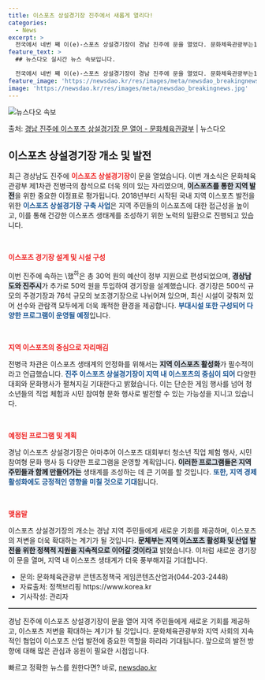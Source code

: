 ```yaml
---
title: 이스포츠 상설경기장 진주에서 새롭게 열리다!
categories:
  - News
excerpt: >
  전국에서 네번 째 이(e)-스포츠 상설경기장이 경남 진주에 문을 열었다. 문화체육관광부는17일 경남 진주시에…
feature_text: >
  ## 뉴스다오 실시간 뉴스 속보입니다.

  전국에서 네번 째 이(e)-스포츠 상설경기장이 경남 진주에 문을 열었다. 문화체육관광부는17일 경남 진주시에…
feature_image: 'https://newsdao.kr/res/images/meta/newsdao_breakingnews.jpg'
image: 'https://newsdao.kr/res/images/meta/newsdao_breakingnews.jpg'
---
```


![뉴스다오 속보](https://newsdao.kr/res/images/meta/newsdao_breakingnews.jpg)

<p>출처: <a href="https://newsdao.kr/3837" rel="dofollow">경남 진주에 이스포츠 상설경기장 문 열어 - 문화체육관광부</a> | 뉴스다오</p>

<h2 data-ke-size="size26">이스포츠 상설경기장 개소 및 발전</h2>

<p data-ke-size="size16">최근 경상남도 진주에 <b><span style="color: #ee2323;">이스포츠 상설경기장</span></b>이 문을 열었습니다. 이번 개소식은 문화체육관광부 제1차관 전병극의 참석으로 더욱 의미 있는 자리였으며, <b><span style="background-color: #21538527;">이스포츠를 통한 지역 발전</span></b>을 위한 중요한 이정표로 평가됩니다. 2018년부터 시작된 국내 지역 이스포츠 발전을 위한 <b><span style="color: #1a5490;">이스포츠 상설경기장 구축 사업</span></b>은 지역 주민들의 이스포츠에 대한 접근성을 높이고, 이를 통해 건강한 이스포츠 생태계를 조성하기 위한 노력의 일환으로 진행되고 있습니다.</p>

<p data-ke-size="size16">&nbsp;</p>

<b><span style="color: #ee2323;">이스포츠 경기장 설계 및 시설 구성</span></b>

<p data-ke-size="size16">이번 진주에 속하는 \했<sup>하</sup>은 총 30억 원의 예산이 정부 지원으로 편성되었으며, <b><span style="background-color: #21538527;">경상남도와 진주시</span></b>가 추가로 50억 원을 투입하여 경기장을 설계했습니다. 경기장은 500석 규모의 주경기장과 76석 규모의 보조경기장으로 나뉘어져 있으며, 최신 시설이 갖춰져 있어 선수와 관람객 모두에게 더욱 쾌적한 환경을 제공합니다. <b><span style="color: #1a5490;">부대시설 또한 구성되어 다양한 프로그램이 운영될 예정</span></b>입니다.</p>

<p data-ke-size="size16">&nbsp;</p>

<b><span style="color: #ee2323;">지역 이스포츠의 중심으로 자리매김</span></b>

<p data-ke-size="size16">전병극 차관은 이스포츠 생태계의 안정화를 위해서는 <b><span style="background-color: #21538527;">지역 이스포츠 활성화</span></b>가 필수적이라고 언급했습니다. <b><span style="color: #1a5490;">진주 이스포츠 상설경기장이 지역 내 이스포츠의 중심이 되어</span></b> 다양한 대회와 문화행사가 펼쳐지길 기대한다고 밝혔습니다. 이는 단순한 게임 행사를 넘어 청소년들의 직업 체험과 시민 참여형 문화 행사로 발전할 수 있는 가능성을 지니고 있습니다.</p>

<p data-ke-size="size16">&nbsp;</p>

<b><span style="color: #ee2323;">예정된 프로그램 및 계획</span></b>

<p data-ke-size="size16">경남 이스포츠 상설경기장은 아마추어 이스포츠 대회부터 청소년 직업 체험 행사, 시민 참여형 문화 행사 등 다양한 프로그램을 운영할 계획입니다. <b><span style="background-color: #21538527;">이러한 프로그램들은 지역 주민들과 함께 만들어가는</span></b> 생태계를 조성하는 데 큰 기여를 할 것입니다. <b><span style="color: #1a5490;">또한, 지역 경제 활성화에도 긍정적인 영향을 미칠 것으로 기대</span></b>됩니다.</p>

<p data-ke-size="size16">&nbsp;</p>

<b><span style="color: #ee2323;">맺음말</span></b>

<p data-ke-size="size16">이스포츠 상설경기장의 개소는 경남 지역 주민들에게 새로운 기회를 제공하며, 이스포츠의 저변을 더욱 확대하는 계기가 될 것입니다. <b><span style="background-color: #21538527;">문체부는 지역 이스포츠 활성화 및 산업 발전을 위한 정책적 지원을 지속적으로 이어갈 것이라고</span></b> 밝혔습니다. 이처럼 새로운 경기장이 문을 열며, 지역 내 이스포츠 생태계가 더욱 풍부해지길 기대합니다.</p>

<ul>
  <li>문의: 문화체육관광부 콘텐츠정책국 게임콘텐츠산업과(044-203-2448)</li>
  <li>자료출처: 정책브리핑 https://www.korea.kr</li>
  <li>기사작성: 관리자</li>
</ul>

<hr style="height: 2px; border: none; background-color: #333;" /> 

<p data-ke-size="size16">경남 진주에 이스포츠 상설경기장이 문을 열어 지역 주민들에게 새로운 기회를 제공하고, 이스포츠 저변을 확대하는 계기가 될 것입니다. 문화체육관광부와 지역 사회의 지속적인 협업이 이스포츠 산업 발전에 중요한 역할을 하리라 기대됩니다. 앞으로의 발전 방향에 대해 많은 관심과 응원이 필요한 시점입니다.</p> 

빠르고 정확한 뉴스를 원한다면? 바로, <a href="https://newsdao.kr" rel="dofollow">newsdao.kr</a>


